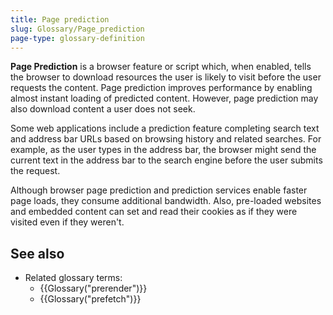 ```yaml
---
title: Page prediction
slug: Glossary/Page_prediction
page-type: glossary-definition
---
```




**Page Prediction** is a browser feature or script which, when enabled, tells the browser to download resources the user is likely to visit before the user requests the content. Page prediction improves performance by enabling almost instant loading of predicted content. However, page prediction may also download content a user does not seek.

Some web applications include a prediction feature completing search text and address bar URLs based on browsing history and related searches. For example, as the user types in the address bar, the browser might send the current text in the address bar to the search engine before the user submits the request.

Although browser page prediction and prediction services enable faster page loads, they consume additional bandwidth. Also, pre-loaded websites and embedded content can set and read their cookies as if they were visited even if they weren't.

## See also

- Related glossary terms:
  - {{Glossary("prerender")}}
  - {{Glossary("prefetch")}}
